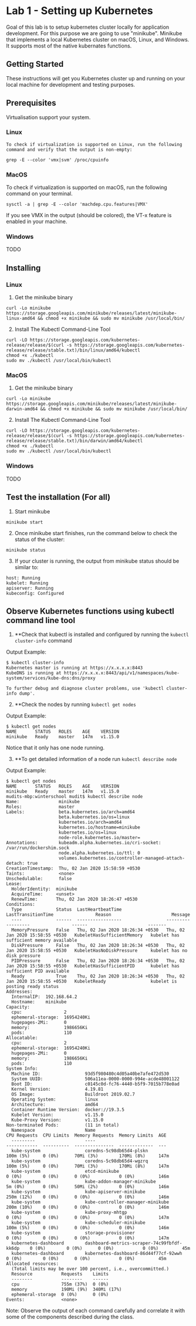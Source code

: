 # Lab 1 - Setting up Kubernetes
Goal of this lab is to setup kubernetes cluster locally for application development. For this purpose we are going to use "minikube". Minikube that implements a local Kubernetes cluster on macOS, Linux, and Windows. It supports most of the native kubernates functions.

## Getting Started

These instructions will get you Kubernetes cluster up and running on your local machine for development and testing purposes. 

## Prerequisites

Virtualisation support your system. 

### Linux
    To check if virtualization is supported on Linux, run the following command and verify that the output is non-empty:
```
grep -E --color 'vmx|svm' /proc/cpuinfo
```
### MacOS
To check if virtualization is supported on macOS, run the following command on your terminal.
```
sysctl -a | grep -E --color 'machdep.cpu.features|VMX' 
```
If you see VMX in the output (should be colored), the VT-x feature is enabled in your machine.

### Windows 

TODO

## Installing

### Linux

1. Get the minikube binary 
```
curl -Lo minikube https://storage.googleapis.com/minikube/releases/latest/minikube-linux-amd64 && chmod +x minikube && sudo mv minikube /usr/local/bin/
```
2. Install The Kubectl Command-Line Tool
```
curl -LO https://storage.googleapis.com/kubernetes-release/release/$(curl -s https://storage.googleapis.com/kubernetes-release/release/stable.txt)/bin/linux/amd64/kubectl
chmod +x ./kubectl
sudo mv ./kubectl /usr/local/bin/kubectl
```

### MacOS
1. Get the minikube binary 
```
curl -Lo minikube https://storage.googleapis.com/minikube/releases/latest/minikube-darwin-amd64 && chmod +x minikube && sudo mv minikube /usr/local/bin/
```
2. Install The Kubectl Command-Line Tool
```
curl -LO https://storage.googleapis.com/kubernetes-release/release/$(curl -s https://storage.googleapis.com/kubernetes-release/release/stable.txt)/bin/darwin/amd64/kubectl
chmod +x ./kubectl
sudo mv ./kubectl /usr/local/bin/kubectl
```
### Windows 

TODO

## Test the installation (For all)

1. Start minikube 
```
minikube start
```

2. Once minikube start finishes, run the command below to check the status of the cluster:
```
minikube status
```

3. If your cluster is running, the output from minikube status should be similar to:
```
host: Running
kubelet: Running
apiserver: Running
kubeconfig: Configured
```

## Observe Kubernetes functions using kubectl command line tool 

1. **Check that kubectl is  installed and configured by running the ```kubectl cluster-info``` command

Output Example: 
```
$ kubectl cluster-info
Kubernetes master is running at https://x.x.x.x:8443
KubeDNS is running at https://x.x.x.x:8443/api/v1/namespaces/kube-system/services/kube-dns:dns/proxy

To further debug and diagnose cluster problems, use 'kubectl cluster-info dump'.
```

2. **Check the nodes by running ```kubectl get nodes```

Output Example:
```
$ kubectl get nodes
NAME       STATUS   ROLES    AGE    VERSION
minikube   Ready    master   147m   v1.15.0
```
Notice that it only has one node running. 

3. **To get detailed information of a node run ```kubectl describe node```

Output Example:
```
$ kubectl get nodes
NAME       STATUS   ROLES    AGE    VERSION
minikube   Ready    master   147m   v1.15.0
mudits-mbp:winterschool mudit$ kubectl describe node
Name:               minikube
Roles:              master
Labels:             beta.kubernetes.io/arch=amd64
                    beta.kubernetes.io/os=linux
                    kubernetes.io/arch=amd64
                    kubernetes.io/hostname=minikube
                    kubernetes.io/os=linux
                    node-role.kubernetes.io/master=
Annotations:        kubeadm.alpha.kubernetes.io/cri-socket: /var/run/dockershim.sock
                    node.alpha.kubernetes.io/ttl: 0
                    volumes.kubernetes.io/controller-managed-attach-detach: true
CreationTimestamp:  Thu, 02 Jan 2020 15:58:59 +0530
Taints:             <none>
Unschedulable:      false
Lease:
  HolderIdentity:  minikube
  AcquireTime:     <unset>
  RenewTime:       Thu, 02 Jan 2020 18:26:47 +0530
Conditions:
  Type             Status  LastHeartbeatTime                 LastTransitionTime                Reason                       Message
  ----             ------  -----------------                 ------------------                ------                       -------
  MemoryPressure   False   Thu, 02 Jan 2020 18:26:34 +0530   Thu, 02 Jan 2020 15:58:55 +0530   KubeletHasSufficientMemory   kubelet has sufficient memory available
  DiskPressure     False   Thu, 02 Jan 2020 18:26:34 +0530   Thu, 02 Jan 2020 15:58:55 +0530   KubeletHasNoDiskPressure     kubelet has no disk pressure
  PIDPressure      False   Thu, 02 Jan 2020 18:26:34 +0530   Thu, 02 Jan 2020 15:58:55 +0530   KubeletHasSufficientPID      kubelet has sufficient PID available
  Ready            True    Thu, 02 Jan 2020 18:26:34 +0530   Thu, 02 Jan 2020 15:58:55 +0530   KubeletReady                 kubelet is posting ready status
Addresses:
  InternalIP:  192.168.64.2
  Hostname:    minikube
Capacity:
  cpu:                2
  ephemeral-storage:  16954240Ki
  hugepages-2Mi:      0
  memory:             1986656Ki
  pods:               110
Allocatable:
  cpu:                2
  ephemeral-storage:  16954240Ki
  hugepages-2Mi:      0
  memory:             1986656Ki
  pods:               110
System Info:
  Machine ID:                 93d5f980480c4d05a40be7afe472d530
  System UUID:                506a11ea-0000-0000-994e-acde48001122
  Boot ID:                    c0145c0d-fc76-4440-b5f9-7015b778e0ad
  Kernel Version:             4.19.81
  OS Image:                   Buildroot 2019.02.7
  Operating System:           linux
  Architecture:               amd64
  Container Runtime Version:  docker://19.3.5
  Kubelet Version:            v1.15.0
  Kube-Proxy Version:         v1.15.0
Non-terminated Pods:          (11 in total)
  Namespace                   Name                                          CPU Requests  CPU Limits  Memory Requests  Memory Limits  AGE
  ---------                   ----                                          ------------  ----------  ---------------  -------------  ---
  kube-system                 coredns-5c98db65d4-plskn                      100m (5%)     0 (0%)      70Mi (3%)        170Mi (8%)     147m
  kube-system                 coredns-5c98db65d4-wgzrq                      100m (5%)     0 (0%)      70Mi (3%)        170Mi (8%)     147m
  kube-system                 etcd-minikube                                 0 (0%)        0 (0%)      0 (0%)           0 (0%)         146m
  kube-system                 kube-addon-manager-minikube                   5m (0%)       0 (0%)      50Mi (2%)        0 (0%)         146m
  kube-system                 kube-apiserver-minikube                       250m (12%)    0 (0%)      0 (0%)           0 (0%)         146m
  kube-system                 kube-controller-manager-minikube              200m (10%)    0 (0%)      0 (0%)           0 (0%)         146m
  kube-system                 kube-proxy-mhtgp                              0 (0%)        0 (0%)      0 (0%)           0 (0%)         147m
  kube-system                 kube-scheduler-minikube                       100m (5%)     0 (0%)      0 (0%)           0 (0%)         146m
  kube-system                 storage-provisioner                           0 (0%)        0 (0%)      0 (0%)           0 (0%)         147m
  kubernetes-dashboard        dashboard-metrics-scraper-74c99fbfdf-kk6dp    0 (0%)        0 (0%)      0 (0%)           0 (0%)         45m
  kubernetes-dashboard        kubernetes-dashboard-86d44f77cf-92wwh         0 (0%)        0 (0%)      0 (0%)           0 (0%)         45m
Allocated resources:
  (Total limits may be over 100 percent, i.e., overcommitted.)
  Resource           Requests    Limits
  --------           --------    ------
  cpu                755m (37%)  0 (0%)
  memory             190Mi (9%)  340Mi (17%)
  ephemeral-storage  0 (0%)      0 (0%)
Events:              <none>
```

Note: Observe the output of each command carefully and correlate it with some of the components described during the class. 
